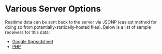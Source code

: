 # Various Server Options

Realtime data can be sent back to the server via JSONP (easiest method for doing so from potentially-statically-hosted files).  Below is a list of sample receivers for this data:

- [Google Spreadsheet](GoogleSpreadsheet/)
- [PHP](PHP/)
